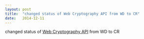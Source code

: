 ```yaml
---
layout: post
title:  "changed status of Web Cryptography API from WD to CR"
date:   2014-12-11
---
```


changed status of [Web Cryptography API](/spec/WebCryptoAPI) from WD to CR

